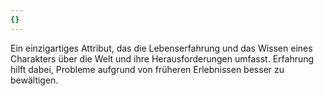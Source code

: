 ```yaml
---
{}
---
```

Ein einzigartiges Attribut, das die Lebenserfahrung und das Wissen eines Charakters über die Welt und ihre Herausforderungen umfasst. Erfahrung hilft dabei, Probleme aufgrund von früheren Erlebnissen besser zu bewältigen.